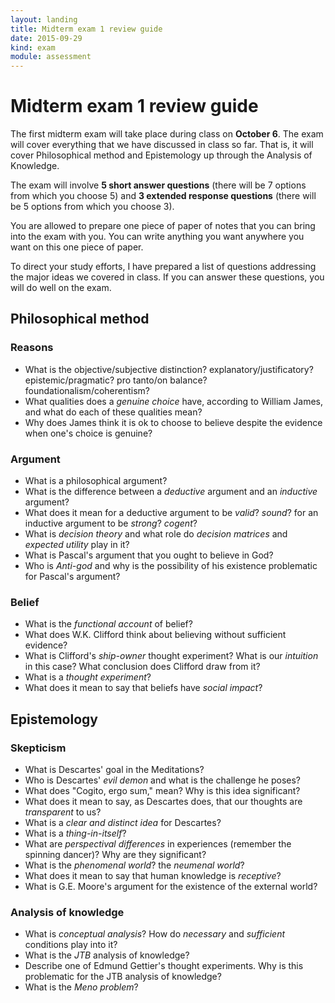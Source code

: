 ```yaml
---
layout: landing
title: Midterm exam 1 review guide
date: 2015-09-29
kind: exam
module: assessment
---
```


<div class="wrap" markdown="1">

# Midterm exam 1 review guide

The first midterm exam will take place during class on **October 6**. The exam will cover everything that we have discussed in class so far. That is, it will cover Philosophical method and Epistemology up through the Analysis of Knowledge.

The exam will involve **5 short answer questions** (there will be 7 options from which you choose 5) and **3 extended response questions** (there will be 5 options from which you choose 3).

You are allowed to prepare one piece of paper of notes that you can bring into the exam with you.  You can write anything you want anywhere you want on this one piece of paper.

To direct your study efforts, I have prepared a list of questions addressing the major ideas we covered in class. If you can answer these questions, you will do well on the exam.

## Philosophical method

### Reasons

+ What is the objective/subjective distinction? explanatory/justificatory? epistemic/pragmatic? pro tanto/on balance? foundationalism/coherentism?
+ What qualities does a *genuine choice* have, according to William James, and what do each of these qualities mean?
+ Why does James think it is ok to choose to believe despite the evidence when one's choice is genuine?

### Argument

+ What is a philosophical argument?
+ What is the difference between a *deductive* argument and an *inductive* argument?
+ What does it mean for a deductive argument to be *valid*? *sound*? for an inductive argument to be *strong*? *cogent*?
+ What is *decision theory* and what role do *decision matrices* and *expected utility* play in it?
+ What is Pascal\'s argument that you ought to believe in God?
+ Who is *Anti-god* and why is the possibility of his existence problematic for Pascal\'s argument?

### Belief

+ What is the *functional account* of belief?
+ What does W.K. Clifford think about believing without sufficient evidence?
+ What is Clifford\'s *ship-owner* thought experiment? What is our *intuition* in this case? What conclusion does Clifford draw from it?
+ What is a *thought experiment*?
+ What does it mean to say that beliefs have *social impact*?

## Epistemology

### Skepticism

+ What is Descartes\' goal in the Meditations?
+ Who is Descartes\' *evil demon* and what is the challenge he poses?
+ What does \"Cogito, ergo sum,\" mean? Why is this idea significant?
+ What does it mean to say, as Descartes does, that our thoughts are *transparent* to us?
+ What is a *clear and distinct idea* for Descartes?
+ What is a *thing-in-itself*?
+ What are *perspectival differences* in experiences (remember the spinning dancer)? Why are they significant?
+ What is the *phenomenal world*? the *neumenal world*?
+ What does it mean to say that human knowledge is *receptive*?
+ What is G.E. Moore's argument for the existence of the external world?

### Analysis of knowledge

+ What is *conceptual analysis*? How do *necessary* and *sufficient* conditions play into it?
+ What is the *JTB* analysis of knowledge?
+ Describe one of Edmund Gettier's thought experiments. Why is this problematic for the JTB analysis of knowledge?
+ What is the *Meno problem*?

</div>

